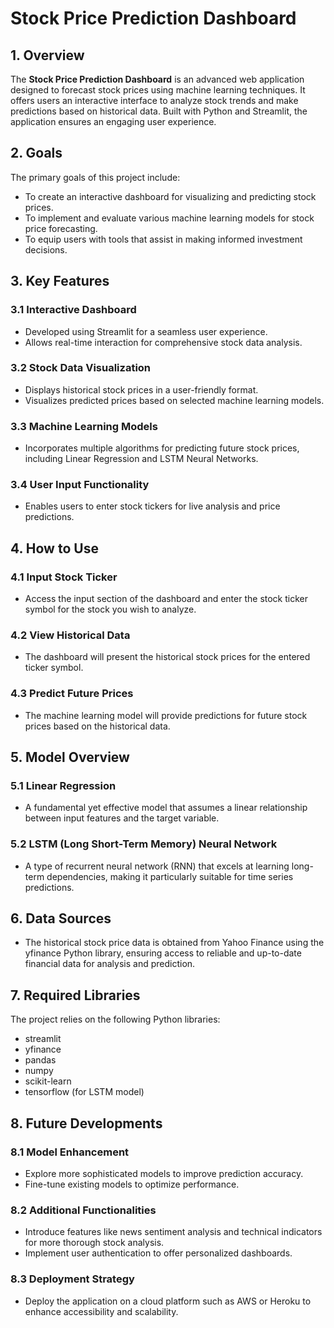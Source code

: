 # Stock Price Prediction Dashboard

## 1. Overview

The **Stock Price Prediction Dashboard** is an advanced web application designed to forecast stock prices using machine learning techniques. It offers users an interactive interface to analyze stock trends and make predictions based on historical data. Built with Python and Streamlit, the application ensures an engaging user experience.

## 2. Goals

The primary goals of this project include:
- To create an interactive dashboard for visualizing and predicting stock prices.
- To implement and evaluate various machine learning models for stock price forecasting.
- To equip users with tools that assist in making informed investment decisions.

## 3. Key Features

### 3.1 Interactive Dashboard
- Developed using Streamlit for a seamless user experience.
- Allows real-time interaction for comprehensive stock data analysis.

### 3.2 Stock Data Visualization
- Displays historical stock prices in a user-friendly format.
- Visualizes predicted prices based on selected machine learning models.

### 3.3 Machine Learning Models
- Incorporates multiple algorithms for predicting future stock prices, including Linear Regression and LSTM Neural Networks.

### 3.4 User Input Functionality
- Enables users to enter stock tickers for live analysis and price predictions.

## 4. How to Use

### 4.1 Input Stock Ticker
- Access the input section of the dashboard and enter the stock ticker symbol for the stock you wish to analyze.

### 4.2 View Historical Data
- The dashboard will present the historical stock prices for the entered ticker symbol.

### 4.3 Predict Future Prices
- The machine learning model will provide predictions for future stock prices based on the historical data.

## 5. Model Overview

### 5.1 Linear Regression
- A fundamental yet effective model that assumes a linear relationship between input features and the target variable.

### 5.2 LSTM (Long Short-Term Memory) Neural Network
- A type of recurrent neural network (RNN) that excels at learning long-term dependencies, making it particularly suitable for time series predictions.

## 6. Data Sources
- The historical stock price data is obtained from Yahoo Finance using the yfinance Python library, ensuring access to reliable and up-to-date financial data for analysis and prediction.

## 7. Required Libraries
The project relies on the following Python libraries:
- streamlit
- yfinance
- pandas
- numpy
- scikit-learn
- tensorflow (for LSTM model)

## 8. Future Developments

### 8.1 Model Enhancement
- Explore more sophisticated models to improve prediction accuracy.
- Fine-tune existing models to optimize performance.

### 8.2 Additional Functionalities
- Introduce features like news sentiment analysis and technical indicators for more thorough stock analysis.
- Implement user authentication to offer personalized dashboards.

### 8.3 Deployment Strategy
- Deploy the application on a cloud platform such as AWS or Heroku to enhance accessibility and scalability.
